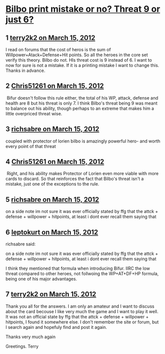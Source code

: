 # [Bilbo print mistake or no? Threat 9 or just 6?](https://community.fantasyflightgames.com/topic/61893-bilbo-print-mistake-or-no-threat-9-or-just-6/)

## 1 [terry2k2 on March 15, 2012](https://community.fantasyflightgames.com/topic/61893-bilbo-print-mistake-or-no-threat-9-or-just-6/?do=findComment&comment=606067)

I read on forums that the cost of heros is the sum of Willpower+Atack+Defense+Hit points. So all the heroes in the core set verify this theory. Bilbo do not. HIs threat cost is 9 instead of 6. I want to now for sure is not a mistake. If it is a printing mistake I want to change this. Thanks in advance.

## 2 [Chris51261 on March 15, 2012](https://community.fantasyflightgames.com/topic/61893-bilbo-print-mistake-or-no-threat-9-or-just-6/?do=findComment&comment=606101)

 Bifur doesn't follow this rule either, the total of his WP, attack, defense and health are 8 but his threat is only 7. I think Bilbo's threat being 9 was meant to balance out his ability, though perhaps to an extreme that makes him a little overpriced threat wise.

## 3 [richsabre on March 15, 2012](https://community.fantasyflightgames.com/topic/61893-bilbo-print-mistake-or-no-threat-9-or-just-6/?do=findComment&comment=606102)

coupled with protector of lorien bilbo is amazingly powerful hero- and worth every point of that threat

## 4 [Chris51261 on March 15, 2012](https://community.fantasyflightgames.com/topic/61893-bilbo-print-mistake-or-no-threat-9-or-just-6/?do=findComment&comment=606103)

 Right, and his ability makes Protector of Lorien even more viable with more cards to discard. So that reinforces the fact that Bilbo's threat isn't a mistake, just one of the exceptions to the rule.

## 5 [richsabre on March 15, 2012](https://community.fantasyflightgames.com/topic/61893-bilbo-print-mistake-or-no-threat-9-or-just-6/?do=findComment&comment=606110)

on a side note im not sure it was ever officially stated by ffg that the attck + defense + willpower + hitpoints, at least i dont ever recall them saying that

## 6 [leptokurt on March 15, 2012](https://community.fantasyflightgames.com/topic/61893-bilbo-print-mistake-or-no-threat-9-or-just-6/?do=findComment&comment=606117)

richsabre said:

on a side note im not sure it was ever officially stated by ffg that the attck + defense + willpower + hitpoints, at least i dont ever recall them saying that



I think they mentioned that formula when introducing Bifur. IIRC the low threat compared to other heroes, not follwoing the WP+AT+DF+HP formula, being one of his major advantages.

## 7 [terry2k2 on March 15, 2012](https://community.fantasyflightgames.com/topic/61893-bilbo-print-mistake-or-no-threat-9-or-just-6/?do=findComment&comment=606123)

Thank you all for the answers. I am only an amateur and I want to discuss about the card becouse I like very much the game and I want to play it well. It was not an official state by ffg that the attck + defense + willpower + hitpoints, I found it somewhere else. I don't remember the site or forum, but I search again and hopefuly find and post it again.

Thanks very much again

Greetings. Terry

